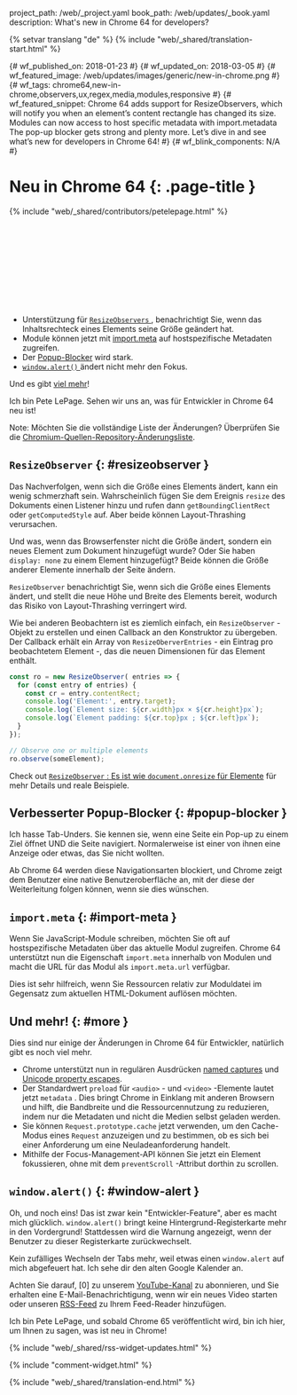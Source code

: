 project_path: /web/_project.yaml
book_path: /web/updates/_book.yaml
description: What's new in Chrome 64 for developers?

{% setvar translang "de" %}
{% include "web/_shared/translation-start.html" %}

{# wf_published_on: 2018-01-23 #}
{# wf_updated_on: 2018-03-05 #}
{# wf_featured_image: /web/updates/images/generic/new-in-chrome.png #}
{# wf_tags: chrome64,new-in-chrome,observers,ux,regex,media,modules,responsive #}
{# wf_featured_snippet: Chrome 64 adds support for ResizeObservers, which will notify you when an element’s content rectangle has changed its size. Modules can now access to host specific metadata with import.metadata The pop-up blocker gets strong and plenty more. Let’s dive in and see what’s new for developers in Chrome 64! #}
{# wf_blink_components: N/A #}

# Neu in Chrome 64 {: .page-title }

{% include "web/_shared/contributors/petelepage.html" %}

<div class="clearfix"></div>

<div class="video-wrapper">  <iframe class="devsite-embedded-youtube-video" data-video-id="y5sb-icqOyg"
          data-autohide="1" data-showinfo="0" frameborder="0" allowfullscreen>
  </iframe>
</div>

* Unterstützung für [`ResizeObservers` ](#resizeobserver), benachrichtigt Sie, wenn das Inhaltsrechteck eines Elements seine Größe geändert hat.
* Module können jetzt mit [import.meta](#import-meta) auf hostspezifische Metadaten zugreifen.
* Der [Popup-Blocker](#popup-blocker) wird stark.
* [`window.alert()` ](#window-alert) ändert nicht mehr den Fokus.

Und es gibt [viel mehr](#more)!

Ich bin Pete LePage. Sehen wir uns an, was für Entwickler in Chrome 64 neu ist!

<div class="clearfix"></div>

Note: Möchten Sie die vollständige Liste der Änderungen? Überprüfen Sie die [Chromium-Quellen-Repository-Änderungsliste](https://chromium.googlesource.com/chromium/src/+log/63.0.3239.84..64.0.3282.140).

## `ResizeObserver` {: #resizeobserver }

Das Nachverfolgen, wenn sich die Größe eines Elements ändert, kann ein wenig schmerzhaft sein. Wahrscheinlich fügen Sie dem Ereignis `resize` des Dokuments einen Listener hinzu und rufen dann `getBoundingClientRect` oder `getComputedStyle` auf. Aber beide können Layout-Thrashing verursachen.

Und was, wenn das Browserfenster nicht die Größe ändert, sondern ein neues Element zum Dokument hinzugefügt wurde? Oder Sie haben `display: none` zu einem Element hinzugefügt? Beide können die Größe anderer Elemente innerhalb der Seite ändern.

`ResizeObserver` benachrichtigt Sie, wenn sich die Größe eines Elements ändert, und stellt die neue Höhe und Breite des Elements bereit, wodurch das Risiko von Layout-Thrashing verringert wird.

Wie bei anderen Beobachtern ist es ziemlich einfach, ein `ResizeObserver` -Objekt zu erstellen und einen Callback an den Konstruktor zu übergeben. Der Callback erhält ein Array von `ResizeOberverEntries` - ein Eintrag pro beobachtetem Element -, das die neuen Dimensionen für das Element enthält.

```js
const ro = new ResizeObserver( entries => {
  for (const entry of entries) {
    const cr = entry.contentRect;
    console.log('Element:', entry.target);
    console.log(`Element size: ${cr.width}px × ${cr.height}px`);
    console.log(`Element padding: ${cr.top}px ; ${cr.left}px`);
  }
});

// Observe one or multiple elements
ro.observe(someElement);
```

Check out [`ResizeObserver` : Es ist wie `document.onresize` für Elemente](/web/updates/2016/10/resizeobserver) für mehr Details und reale Beispiele.


## Verbesserter Popup-Blocker {: #popup-blocker }

Ich hasse Tab-Unders. Sie kennen sie, wenn eine Seite ein Pop-up zu einem Ziel öffnet UND die Seite navigiert. Normalerweise ist einer von ihnen eine Anzeige oder etwas, das Sie nicht wollten.

Ab Chrome 64 werden diese Navigationsarten blockiert, und Chrome zeigt dem Benutzer eine native Benutzeroberfläche an, mit der diese der Weiterleitung folgen können, wenn sie dies wünschen.


## `import.meta` {: #import-meta }

Wenn Sie JavaScript-Module schreiben, möchten Sie oft auf hostspezifische Metadaten über das aktuelle Modul zugreifen. Chrome 64 unterstützt nun die Eigenschaft `import.meta` innerhalb von Modulen und macht die URL für das Modul als `import.meta.url` verfügbar.

Dies ist sehr hilfreich, wenn Sie Ressourcen relativ zur Moduldatei im Gegensatz zum aktuellen HTML-Dokument auflösen möchten.


## Und mehr! {: #more }

Dies sind nur einige der Änderungen in Chrome 64 für Entwickler, natürlich gibt es noch viel mehr.

* Chrome unterstützt nun in regulären Ausdrücken [named captures](/web/updates/2017/07/upcoming-regexp-features#named_captures) und [Unicode property escapes](/web/updates/2017/07/upcoming-regexp-features#unicode_property_escapes).
* Der Standardwert `preload` für `<audio>` - und `<video>` -Elemente lautet jetzt `metadata` . Dies bringt Chrome in Einklang mit anderen Browsern und hilft, die Bandbreite und die Ressourcennutzung zu reduzieren, indem nur die Metadaten und nicht die Medien selbst geladen werden.
* Sie können `Request.prototype.cache` jetzt verwenden, um den Cache-Modus eines `Request` anzuzeigen und zu bestimmen, ob es sich bei einer Anforderung um eine Neuladeanforderung handelt.
* Mithilfe der Focus-Management-API können Sie jetzt ein Element fokussieren, ohne mit dem `preventScroll` -Attribut dorthin zu scrollen.

## `window.alert()` {: #window-alert }

Oh, und noch eins! Das ist zwar kein "Entwickler-Feature", aber es macht mich glücklich. `window.alert()` bringt keine Hintergrund-Registerkarte mehr in den Vordergrund! Stattdessen wird die Warnung angezeigt, wenn der Benutzer zu dieser Registerkarte zurückwechselt.

Kein zufälliges Wechseln der Tabs mehr, weil etwas einen `window.alert` auf mich abgefeuert hat. Ich sehe dir den alten Google Kalender an.


Achten Sie darauf, [0] zu unserem [YouTube-Kanal](https://goo.gl/6FP1a5) zu abonnieren, und Sie erhalten eine E-Mail-Benachrichtigung, wenn wir ein neues Video starten oder unseren [RSS-Feed](https://www.youtube.com/user/ChromeDevelopers/) zu Ihrem Feed-Reader hinzufügen.


Ich bin Pete LePage, und sobald Chrome 65 veröffentlicht wird, bin ich hier, um Ihnen zu sagen, was ist neu in Chrome!

{% include "web/_shared/rss-widget-updates.html" %}

{% include "comment-widget.html" %}

{% include "web/_shared/translation-end.html" %}